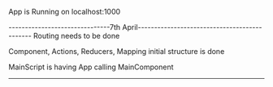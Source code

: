App is Running on localhost:1000

-------------------------------7th April---------------------------------------------
Routing needs to be done

Component, Actions, Reducers, Mapping initial structure is done

MainScript is having App calling MainComponent

-------------------------------------------------------------------------------------
